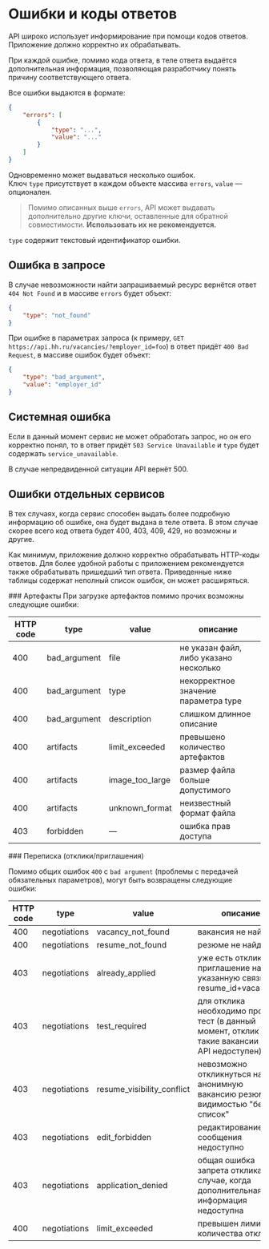 # Ошибки и коды ответов
API широко использует информирование при помощи кодов ответов. Приложение должно корректно их обрабатывать.

При каждой ошибке, помимо кода ответа, в теле ответа выдаётся дополнительная информация, 
позволяющая разработчику понять причину соответствующего ответа.

Все ошибки выдаются в формате:
```json
{
    "errors": [
        {
            "type": "...",
            "value": "..."
        }
    ]
}
```
Одновременно может выдаваться несколько ошибок.  
Ключ `type` присутствует в каждом объекте массива `errors`, `value` — опционален.

> Помимо описанных выше `errors`, API может выдавать дополнительно другие ключи, оставленные для обратной совместимости. __Использовать их не рекомендуется.__

`type` содержит текстовый идентификатор ошибки.

## Ошибка в запросе

В случае невозможности найти запрашиваемый ресурс вернётся ответ `404 Not Found` и в массиве `errors` будет объект:
```json
{
    "type": "not_found"
}
```

При ошибке в параметрах запроса (к примеру, `GET https://api.hh.ru/vacancies/?employer_id=foo`) в ответ придёт `400 Bad Request`, в массиве ошибок будет объект:
```json
{
    "type": "bad_argument",
    "value": "employer_id"
}
```

## Системная ошибка

Если в данный момент сервис не может обработать запрос, но он его корректно понял, то в ответ придёт `503 Service Unavailable` и `type` будет содержать `service_unavailable`.

В случае непредвиденной ситуации API вернёт 500.

## Ошибки отдельных сервисов

В тех случаях, когда сервис способен выдать более подробную информацию об ошибке, она будет выдана в теле ответа. В этом случае скорее всего код ответа будет 400, 403, 409, 429, но возможны и другие.

Как минимум, приложение должно корректно обрабатывать HTTP-коды ответов. Для более удобной работы с приложением рекомендуется также обрабатывать пришедший тип ответа. Приведенные ниже таблицы содержат неполный список ошибок, он может расширяться.

<a name="artifacts"/>
### Артефакты
При загрузке артефактов помимо прочих возможны следующие ошибки:

HTTP code | type | value | описание
----------|-----|-------|-----------
400 | bad_argument | file | не указан файл, либо указано несколько
400 | bad_argument | type | некорректное значение параметра type 
400 | bad_argument | description | слишком длинное описание
400 | artifacts | limit_exceeded | превышено количество артефактов
400 | artifacts | image_too_large | размер файла больше допустимого
400 | artifacts | unknown_format | неизвестный формат файла
403 | forbidden | — | ошибка прав доступа 

<a name="negotiations"/>
### Переписка (отклики/приглашения)

Помимо общих ошибок `400` с `bad argument` (проблемы с передачей обязательных параметров), могут быть возвращены следующие ошибки:

HTTP code | type | value | описание
----------|-----|-------|-----------
400 | negotiations | vacancy_not_found | вакансия не найдена
400 | negotiations | resume_not_found | резюме не найдено
403 | negotiations | already_applied | уже есть отклик/приглашение на указанную связку resume_id+vacancy_id
403 | negotiations | test_required | для отклика необходимо пройти тест (в данный момент, отклик на такие вакансии через API недоступен)
403 | negotiations | resume_visibility_conflict | невозможно откликнуться на анонимную вакансию резюме с видимостью "белый список"
403 | negotiations | edit_forbidden | редактирование сообщения недоступно
403 | negotiations | application_denied | общая ошибка запрета отклика в случае, когда дополнительная информация недоступна
400 | negotiations | limit_exceeded | превышен лимит количества откликов
